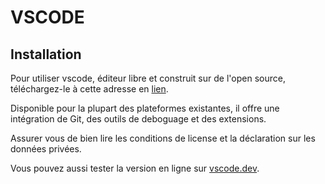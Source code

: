 # VSCODE

## Installation

Pour utiliser vscode, éditeur libre et construit sur de l'open source, téléchargez-le à cette adresse en [lien](https://code.visualstudio.com/download).

Disponible pour la plupart des plateformes existantes, il offre une intégration de Git, des outils de deboguage et des extensions.

Assurer vous de bien lire les conditions de license et la déclaration sur les données privées.

Vous pouvez aussi tester la version en ligne sur [vscode.dev](vscode.dev).